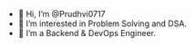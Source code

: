 - 👋 Hi, I’m @Prudhvi0717
- 👀 I’m interested in Problem Solving and DSA.
- 🌱 I’m a Backend & DevOps Engineer.

<!---
Prudhvi0717/Prudhvi0717 is a ✨ special ✨ repository because its `README.md` (this file) appears on your GitHub profile.
You can click the Preview link to take a look at your changes.
--->
